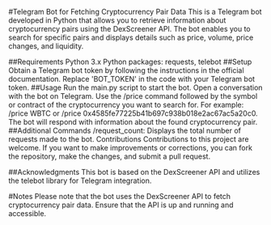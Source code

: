 #Telegram Bot for Fetching Cryptocurrency Pair Data
This is a Telegram bot developed in Python that allows you to retrieve information about cryptocurrency pairs using the DexScreener API. The bot enables you to search for specific pairs and displays details such as price, volume, price changes, and liquidity.

##Requirements
Python 3.x
Python packages: requests, telebot
##Setup
Obtain a Telegram bot token by following the instructions in the official documentation.
Replace 'BOT_TOKEN' in the code with your Telegram bot token.
##Usage
Run the main.py script to start the bot.
Open a conversation with the bot on Telegram.
Use the /price command followed by the symbol or contract of the cryptocurrency you want to search for. For example: /price WBTC or /price 0x4585fe77225b41b697c938b018e2ac67ac5a20c0.
The bot will respond with information about the found cryptocurrency pair.
##Additional Commands
/request_count: Displays the total number of requests made to the bot.
Contributions
Contributions to this project are welcome. If you want to make improvements or corrections, you can fork the repository, make the changes, and submit a pull request.

##Acknowledgments
This bot is based on the DexScreener API and utilizes the telebot library for Telegram integration.

#Notes
Please note that the bot uses the DexScreener API to fetch cryptocurrency pair data. Ensure that the API is up and running and accessible.
